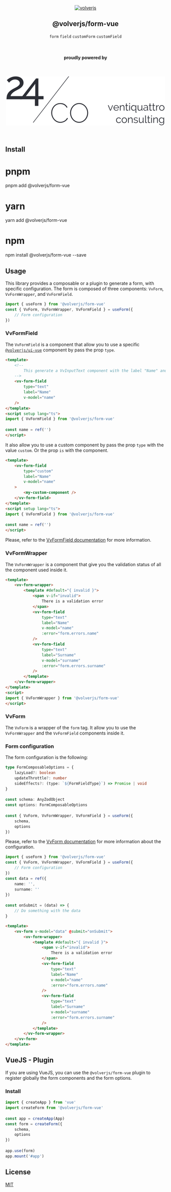 <div align="center">
  
[![volverjs](docs/static/volverjs-auth.svg)](https://volverjs.github.io/form-vue)

## @volverjs/form-vue

`form` `field` `customForm` `customField`

<br>

#### proudly powered by

<br>

[![24/Consulting](docs/static/24consulting.svg)](https://24consulting.it)

<br>

</div>

## Install

# pnpm
pnpm add @volverjs/form-vue

# yarn
yarn add @volverjs/form-vue

# npm
npm install @volverjs/form-vue --save

## Usage

This library provides a composable or a plugin to generate a form, with specific configuration. The form is composed of three components: `VvForm`, `VvFormWrapper`, and `VvFormField`.

```typescript
import { useForm } from '@volverjs/form-vue'
const { VvForm, VvFormWrapper, VvFormField } = useForm({
    // Form configuration
})
```

### VvFormField

The `VvFormField` is a component that allow you to use a specific [`@volverjs/ui-vue`](https://github.com/volverjs/ui-vue) component by pass the prop `type`.

```html
<template>
    <!-- 
        This generate a VvInputText component with the label "Name" and the v-model binded to the name variable.
    -->
    <vv-form-field
        type="text"
        label="Name"
        v-model="name"
    />
</template>
<script setup lang="ts">
import { VvFormField } from '@volverjs/form-vue'

const name = ref('')
</script>
```

It also allow you to use a custom component by pass the prop `type` with the value `custom`. Or the prop `is` with the component.
    
```html
<template>
    <vv-form-field
        type="custom"
        label="Name"
        v-model="name"
    >
        <my-custom-component />
    </vv-form-field>
</template>
<script setup lang="ts">
import { VvFormField } from '@volverjs/form-vue'

const name = ref('')
</script>
```
Please, refer to the [VvFormField documentation](/docs/VvFormField.md) for more information.

### VvFormWrapper

The `VvFormWrapper` is a component that give you the validation status of all the component used inside it.

```html
<template>
    <vv-form-wrapper>
        <template #default="{ invalid }">
            <span v-if="invalid">
                There is a validation error
            </span>
            <vv-form-field
                type="text"
                label="Name"
                v-model="name"
                :error="form.errors.name"
            />
            <vv-form-field
                type="text"
                label="Surname"
                v-model="surname"
                :error="form.errors.surname"
            />
        </template>
    </vv-form-wrapper>
</template>
<script>
import { VvFormWrapper } from '@volverjs/form-vue'
</script>
```

### VvForm

The `VvForm` is a wrapper of the `form` tag. It allow you to use the `VvFormWrapper` and the `VvFormField` components inside it.

### Form configuration
The form configuration is the following:

```typescript
type FormComposableOptions = {
	lazyLoad?: boolean
	updateThrottle?: number
	sideEffects?: (type: `${FormFieldType}`) => Promise | void
}

const schema: AnyZodObject
const options: FormComposableOptions

const { VvForm, VvFormWrapper, VvFormField } = useForm({
    schema,
    options
})
```

Please, refer to the [VvForm documentation](/docs/VvForm.md) for more information about the configuration.

```typescript
import { useForm } from '@volverjs/form-vue'
const { VvForm, VvFormWrapper, VvFormField } = useForm({
    // Form configuration
})
const data = ref({
    name: '',
    surname: ''
})

const onSubmit = (data) => {
    // Do something with the data
}
```
```html
<template>
    <vv-form v-model="data" @submit="onSubmit">
        <vv-form-wrapper>
            <template #default="{ invalid }">
                <span v-if="invalid">
                    There is a validation error
                </span>
                <vv-form-field
                    type="text"
                    label="Name"
                    v-model="name"
                    :error="form.errors.name"
                />
                <vv-form-field
                    type="text"
                    label="Surname"
                    v-model="surname"
                    :error="form.errors.surname"
                />
            </template>
        </vv-form-wrapper>
    </vv-form>
</template>
```

## VueJS - Plugin
If you are using VueJS, you can use the `@volverjs/form-vue` plugin to register globally the form components and the form options.

### Install

```typescript
import { createApp } from 'vue'
import createForm from '@volverjs/form-vue'

const app = createApp(App)
const form = createForm({
    schema,
    options
})

app.use(form)
app.mount('#app')
```

## License

[MIT](http://opensource.org/licenses/MIT)